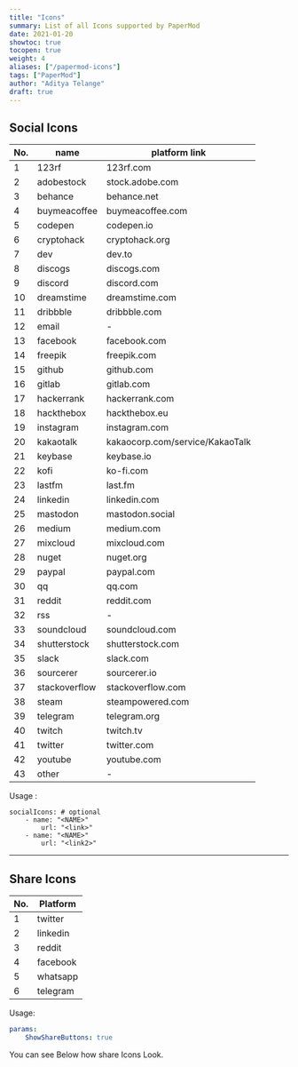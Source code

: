 ```yaml
---
title: "Icons"
summary: List of all Icons supported by PaperMod
date: 2021-01-20
showtoc: true
tocopen: true
weight: 4
aliases: ["/papermod-icons"]
tags: ["PaperMod"]
author: "Aditya Telange"
draft: true
---
```


## Social Icons

| No. | name          | platform link                   |
| --- | ------------- | ------------------------------- |
| 1   | 123rf         | 123rf.com                       |
| 2   | adobestock    | stock.adobe.com                 |
| 3   | behance       | behance.net                     |
| 4   | buymeacoffee  | buymeacoffee.com                |
| 5   | codepen       | codepen.io                      |
| 6   | cryptohack    | cryptohack.org                  |
| 7   | dev           | dev.to                          |
| 8   | discogs       | discogs.com                     |
| 9   | discord       | discord.com                     |
| 10  | dreamstime    | dreamstime.com                  |
| 11  | dribbble      | dribbble.com                    |
| 12  | email         | -                               |
| 13  | facebook      | facebook.com                    |
| 14  | freepik       | freepik.com                     |
| 15  | github        | github.com                      |
| 16  | gitlab        | gitlab.com                      |
| 17  | hackerrank    | hackerrank.com                  |
| 18  | hackthebox    | hackthebox.eu                   |
| 19  | instagram     | instagram.com                   |
| 20  | kakaotalk     | kakaocorp.com/service/KakaoTalk |
| 21  | keybase       | keybase.io                      |
| 22  | kofi          | ko-fi.com                       |
| 23  | lastfm        | last.fm                         |
| 24  | linkedin      | linkedin.com                    |
| 25  | mastodon      | mastodon.social                 |
| 26  | medium        | medium.com                      |
| 27  | mixcloud      | mixcloud.com                    |
| 28  | nuget         | nuget.org                       |
| 29  | paypal        | paypal.com                      |
| 30  | qq            | qq.com                          |
| 31  | reddit        | reddit.com                      |
| 32  | rss           | -                               |
| 33  | soundcloud    | soundcloud.com                  |
| 34  | shutterstock  | shutterstock.com                |
| 35  | slack         | slack.com                       |
| 36  | sourcerer     | sourcerer.io                    |
| 37  | stackoverflow | stackoverflow.com               |
| 38  | steam         | steampowered.com                |
| 39  | telegram      | telegram.org                    |
| 40  | twitch        | twitch.tv                       |
| 41  | twitter       | twitter.com                     |
| 42  | youtube       | youtube.com                     |
| 43  | other         | -                               |

Usage :

```
socialIcons: # optional
    - name: "<NAME>"
        url: "<link>"
    - name: "<NAME>"
        url: "<link2>"
```

---

## Share Icons

| No. | Platform |
| --- | -------- |
| 1   | twitter  |
| 2   | linkedin |
| 3   | reddit   |
| 4   | facebook |
| 5   | whatsapp |
| 6   | telegram |

Usage:

```yml
params:
    ShowShareButtons: true
```

You can see Below how share Icons Look.

